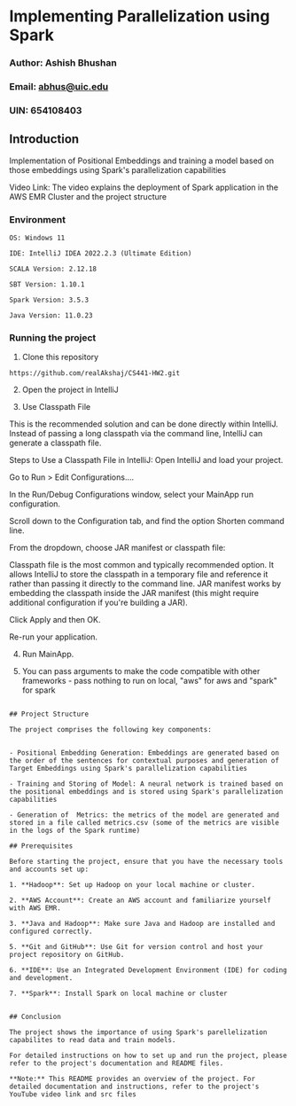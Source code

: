 # Implementing Parallelization using Spark

### Author: Ashish Bhushan
### Email: abhus@uic.edu
### UIN: 654108403

## Introduction

Implementation of Positional Embeddings and training a model based on those embeddings using Spark's parallelization capabilities

Video Link: 
The video explains the deployment of Spark application in the AWS EMR Cluster and the project structure

### Environment
```
OS: Windows 11

IDE: IntelliJ IDEA 2022.2.3 (Ultimate Edition)

SCALA Version: 2.12.18

SBT Version: 1.10.1

Spark Version: 3.5.3

Java Version: 11.0.23
```


### Running the project

1) Clone this repository

```
https://github.com/realAkshaj/CS441-HW2.git
```
2) Open the project in IntelliJ

3) Use Classpath File
   
This is the recommended solution and can be done directly within IntelliJ. Instead of passing a long classpath via the command line, IntelliJ can generate a classpath file.

Steps to Use a Classpath File in IntelliJ:
Open IntelliJ and load your project.

Go to Run > Edit Configurations....

In the Run/Debug Configurations window, select your MainApp run configuration.

Scroll down to the Configuration tab, and find the option Shorten command line.

From the dropdown, choose JAR manifest or classpath file:

Classpath file is the most common and typically recommended option. It allows IntelliJ to store the classpath in a temporary file and reference it rather than passing it directly to the command line.
JAR manifest works by embedding the classpath inside the JAR manifest (this might require additional configuration if you're building a JAR).

Click Apply and then OK.

Re-run your application.   

4) Run MainApp.

5) You can pass arguments to make the code compatible with other frameworks - pass nothing to run on local, "aws" for aws and "spark" for spark



```

## Project Structure

The project comprises the following key components:


- Positional Embedding Generation: Embeddings are generated based on the order of the sentences for contextual purposes and generation of Target Embeddings using Spark's parallelization capabilities

- Training and Storing of Model: A neural network is trained based on the positional embeddings and is stored using Spark's parallelization capabilities

- Generation of  Metrics: the metrics of the model are generated and stored in a file called metrics.csv (some of the metrics are visible in the logs of the Spark runtime)

## Prerequisites

Before starting the project, ensure that you have the necessary tools and accounts set up:

1. **Hadoop**: Set up Hadoop on your local machine or cluster.

2. **AWS Account**: Create an AWS account and familiarize yourself with AWS EMR.

3. **Java and Hadoop**: Make sure Java and Hadoop are installed and configured correctly.

5. **Git and GitHub**: Use Git for version control and host your project repository on GitHub.

6. **IDE**: Use an Integrated Development Environment (IDE) for coding and development.

7. **Spark**: Install Spark on local machine or cluster


## Conclusion

The project shows the importance of using Spark's parellelization capabilites to read data and train models.

For detailed instructions on how to set up and run the project, please refer to the project's documentation and README files.

**Note:** This README provides an overview of the project. For detailed documentation and instructions, refer to the project's YouTube video link and src files
